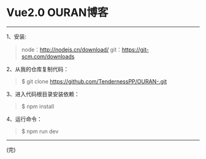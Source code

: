 # Vue2.0 OURAN博客
<hr>

1、安装:
> node：http://nodejs.cn/download/ git：https://git-scm.com/downloads

2、从我的仓库复制代码：
> $ git clone https://github.com/TendernessPP/OURAN-.git

3、进入代码根目录安装依赖：
> $ npm install 

4、运行命令：
> $ npm run dev

<hr>
(完)
